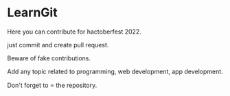 # LearnGit
Here you can contribute for hactoberfest 2022.

just commit and create pull request.

Beware of fake contributions.

Add any topic related to programming, web development, app development.

Don't forget to ⭐ the repository.
